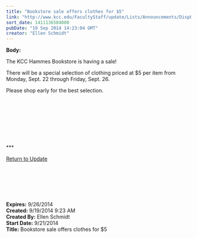 ```yaml
---
title: "Bookstore sale offers clothes for $5"
link: "http://www.kcc.edu/FacultyStaff/update/Lists/Announcements/DispForm.aspx?ID=1636"
sort_date: 1411136584000
pubDate: "19 Sep 2014 14:23:04 GMT"
creator: "Ellen Schmidt"
---
```


<div><b>Body:</b> <div class="ExternalClass36E320CB553D47A8B47132C8E8B3E39D"><p>​The KCC Hammes Bookstore is having a sale!</p>
<p>There will be a special selection of clothing priced at $5 per item from Monday, Sept. 22 through Friday, Sept. 26. </p>
<p>Please shop early for the best selection.</p>
<p> </p>
<p> </p>
<p> </p>
<p> </p>
<p>***</p>
<p><a href="/update">Return to Update</a></p>
<p> </p>
<p> </p>
<p> </p></div></div>
<div><b>Expires:</b> 9/26/2014</div>
<div><b>Created:</b> 9/19/2014 9:23 AM</div>
<div><b>Created By:</b> Ellen Schmidt</div>
<div><b>Start Date:</b> 9/21/2014</div>
<div><b>Title:</b> Bookstore sale offers clothes for $5</div>
